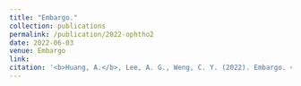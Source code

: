 ```yaml
---
title: "Embargo."
collection: publications
permalink: /publication/2022-ophtho2
date: 2022-06-03
venue: Embargo
link: 
citation: '<b>Huang, A.</b>, Lee, A. G., Weng, C. Y. (2022). Embargo. <i>Embargo.</i> (accepted)'
---
```


